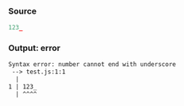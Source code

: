 ### Source
```js parse:expr
123_
```

### Output: error
```txt
Syntax error: number cannot end with underscore
 --> test.js:1:1
  |
1 | 123_
  | ^^^^ 
```
